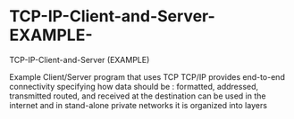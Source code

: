 # TCP-IP-Client-and-Server-EXAMPLE-
TCP-IP-Client-and-Server (EXAMPLE) 


Example Client/Server program that uses TCP TCP/IP provides end-to-end connectivity specifying how data should be : formatted, addressed, transmitted routed, and received at the destination can be used in the internet and in stand-alone private networks it is organized into layers

